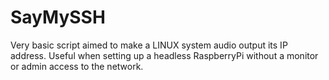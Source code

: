 # SayMySSH

Very basic script aimed to make a LINUX system audio output its IP address. Useful when setting up a headless RaspberryPi without a monitor or admin access to the network.
